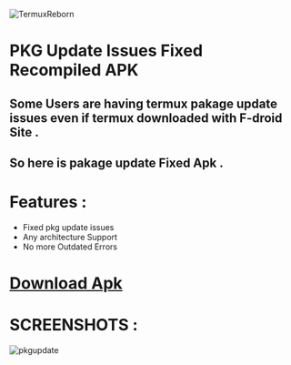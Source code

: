 ![TermuxReborn](https://user-images.githubusercontent.com/72663288/133981537-86a02ff5-9268-4101-b1c6-9019a5435cbc.png)

# PKG Update Issues Fixed Recompiled APK

## Some Users are having termux pakage update issues even if termux downloaded with F-droid Site .
## So here is pakage update Fixed Apk .

# Features :

* Fixed pkg update issues
* Any architecture Support
* No more Outdated Errors

# <a href = "https://github.com/isuruwa/Termux-Reborn/releases/download/Termux/Termux-Reborn.apk">Download Apk</a>

# SCREENSHOTS :

![pkgupdate](https://user-images.githubusercontent.com/72663288/133986178-53f8336e-9941-4814-bbb7-907f48c51160.jpg)
